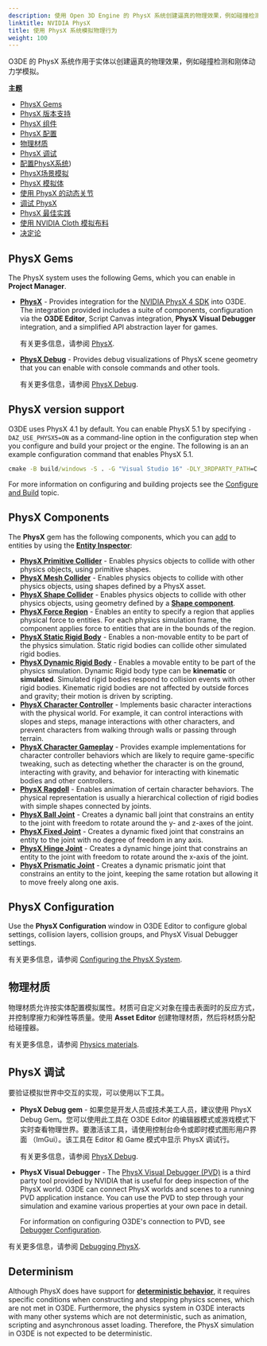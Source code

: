 ```yaml
---
description: 使用 Open 3D Engine 的 PhysX 系统创建逼真的物理效果，例如碰撞检测和刚体动力学模拟。 
linktitle: NVIDIA PhysX
title: 使用 PhysX 系统模拟物理行为
weight: 100
---
```



O3DE 的 PhysX 系统作用于实体以创建逼真的物理效果，例如碰撞检测和刚体动力学模拟。

**主题**
+ [PhysX Gems](#physx-gems)
+ [PhysX 版本支持](#physx-version-support)
+ [PhysX 组件](#physx-components)
+ [PhysX 配置](#physx-configuration)
+ [物理材质](#physics-materials)
+ [PhysX 调试](#physx-debugging)
+ [配置PhysX系统](/docs/user-guide/interactivity/physics/nvidia-physx/configuring/))
+ [PhysX场景模拟](/docs/user-guide/interactivity/physics/nvidia-physx/scene-queries/)
+ [PhysX 模拟体](/docs/user-guide/interactivity/physics/nvidia-physx/simulated-bodies/)
+ [使用 PhysX 的动态关节](/docs/user-guide/interactivity/physics/nvidia-physx/joint-intro/)
+ [调试 PhysX](/docs/user-guide/interactivity/physics/debugging/)
+ [PhysX 最佳实践](/docs/user-guide/interactivity/physics/nvidia-physx/best-practices/)
+ [使用 NVIDIA Cloth 模拟布料](/docs/user-guide/interactivity/physics/nvidia-cloth/)
+ [决定论](#determinism)
<!-- + [使用 NVIDIA Blast 进行模拟破坏](/docs/user-guide/interactivity/physics/nvidia-blast/) -->


## PhysX Gems 

The PhysX system uses the following Gems, which you can enable in **Project Manager**.

+ **[PhysX](/docs/user-guide/gems/reference/physics/nvidia/physx/)** - Provides integration for the [NVIDIA PhysX 4 SDK](https://developer.nvidia.com/physx-sdk) into O3DE. The integration provided includes a suite of components, configuration via the **O3DE Editor**, Script Canvas integration, **PhysX Visual Debugger** integration, and a simplified API abstraction layer for games.

  有关更多信息，请参阅 [PhysX](/docs/user-guide/gems/reference/physics/nvidia/physx/).
+ **[PhysX Debug](/docs/user-guide/gems/reference/physics/nvidia/physx-debug/)** - Provides debug visualizations of PhysX scene geometry that you can enable with console commands and other tools.

  有关更多信息，请参阅 [PhysX Debug](/docs/user-guide/gems/reference/physics/nvidia/physx-debug/).

## PhysX version support

O3DE uses PhysX 4.1 by default. You can enable PhysX 5.1 by specifying `-DAZ_USE_PHYSX5=ON` as a command-line option in the configuration step when you configure and build your project or the engine. The following is an an example configuration command that enables PhysX 5.1.

```cmd
cmake -B build/windows -S . -G "Visual Studio 16" -DLY_3RDPARTY_PATH=C:\o3de-packages -DAZ_USE_PHYSX5=ON
```

For more information on configuring and building projects see the [Configure and Build](/docs/user-guide/build/configure-and-build/) topic.

## PhysX Components 

The **PhysX** gem has the following components, which you can [add](/docs/user-guide/components/reference/#adding-components-to-an-entity) to entities by using the [**Entity Inspector**](/docs/user-guide/editor/entity-inspector/):
+ **[PhysX Primitive Collider](/docs/user-guide/components/reference/physx/collider/)** - Enables physics objects to collide with other physics objects, using primitive shapes.
+ **[PhysX Mesh Collider](/docs/user-guide/components/reference/physx/mesh-collider/)** - Enables physics objects to collide with other physics objects, using shapes defined by a PhysX asset.
+ **[PhysX Shape Collider](/docs/user-guide/components/reference/physx/shape-collider/)** - Enables physics objects to collide with other physics objects, using geometry defined by a **[Shape component](/docs/user-guide/components/reference/shape/)**.
+ **[PhysX Force Region](/docs/user-guide/components/reference/physx/force-region/)** - Enables an entity to specify a region that applies physical force to entities. For each physics simulation frame, the component applies force to entities that are in the bounds of the region.
+ **[PhysX Static Rigid Body](/docs/user-guide/components/reference/physx/static-rigid-body/)** - Enables a non-movable entity to be part of the physics simulation. Static rigid bodies can collide other simulated rigid bodies.
+ **[PhysX Dynamic Rigid Body](/docs/user-guide/components/reference/physx/rigid-body/)** - Enables a movable entity to be part of the physics simulation. Dynamic Rigid body type can be **kinematic** or **simulated**. Simulated rigid bodies respond to collision events with other rigid bodies. Kinematic rigid bodies are not affected by outside forces and gravity; their motion is driven by scripting.
+ **[PhysX Character Controller](/docs/user-guide/components/reference/physx/character-controller/)** - Implements basic character interactions with the physical world. For example, it can control interactions with slopes and steps, manage interactions with other characters, and prevent characters from walking through walls or passing through terrain.
+ **[PhysX Character Gameplay](/docs/user-guide/components/reference/physx/character-gameplay/)** - Provides example implementations for character controller behaviors which are likely to require game-specific tweaking, such as detecting whether the character is on the ground, interacting with gravity, and behavior for interacting with kinematic bodies and other controllers. 
+ **[PhysX Ragdoll](/docs/user-guide/components/reference/physx/ragdoll/)** - Enables animation of certain character behaviors. The physical representation is usually a hierarchical collection of rigid bodies with simple shapes connected by joints.
+ **[PhysX Ball Joint](/docs/user-guide/components/reference/physx/ball-joint/)** - Creates a dynamic ball joint that constrains an entity to the joint with freedom to rotate around the y- and z-axes of the joint.
+ **[PhysX Fixed Joint](/docs/user-guide/components/reference/physx/fixed-joint/)** - Creates a dynamic fixed joint that constrains an entity to the joint with no degree of freedom in any axis.
+ **[PhysX Hinge Joint](/docs/user-guide/components/reference/physx/hinge-joint/)** - Creates a dynamic hinge joint that constrains an entity to the joint with freedom to rotate around the x-axis of the joint.
+ **[PhysX Prismatic Joint](/docs/user-guide/components/reference/physx/prismatic-joint/)** - Creates a dynamic prismatic joint that constrains an entity to the joint, keeping the same rotation but allowing it to move freely along one axis.

## PhysX Configuration 

Use the **PhysX Configuration** window in O3DE Editor to configure global settings, collision layers, collision groups, and PhysX Visual Debugger settings.

有关更多信息，请参阅 [Configuring the PhysX System](/docs/user-guide/interactivity/physics/nvidia-physx/configuring/).

## 物理材质

物理材质允许按实体配置模拟属性。材质可自定义对象在撞击表面时的反应方式，并控制摩擦力和弹性等质量。使用 **Asset Editor** 创建物理材质，然后将材质分配给碰撞器。

有关更多信息，请参阅 [Physics materials](/docs/user-guide/interactivity/physics/nvidia-physx/materials/).

## PhysX 调试

要验证模拟世界中交互的实现，可以使用以下工具。
+ **PhysX Debug gem** - 如果您是开发人员或技术美工人员，建议使用 PhysX Debug Gem。您可以使用此工具在 O3DE Editor 的编辑器模式或游戏模式下实时查看物理世界。要激活该工具，请使用控制台命令或即时模式图形用户界面 （ImGui）。该工具在 Editor 和 Game 模式中显示 PhysX 调试行。

  有关更多信息，请参阅 [PhysX Debug](/docs/user-guide/gems/reference/physics/nvidia/physx-debug/).
+ **PhysX Visual Debugger** - The [PhysX Visual Debugger (PVD)](https://developer.nvidia.com/physx-visual-debugger) is a third party tool provided by NVIDIA that is useful for deep inspection of the PhysX world. O3DE can connect PhysX worlds and scenes to a running PVD application instance. You can use the PVD to step through your simulation and examine various properties at your own pace in detail.

  For information on configuring O3DE's connection to PVD, see [Debugger Configuration](/docs/user-guide/interactivity/physics/nvidia-physx/configuring/configuration-debugger/).

有关更多信息，请参阅 [Debugging PhysX](/docs/user-guide/interactivity/physics/debugging/).

## Determinism
Although PhysX does have support for [**deterministic behavior**](https://docs.nvidia.com/gameworks/content/gameworkslibrary/physx/guide/Manual/BestPractices.html#determinism), it requires specific conditions when constructing and stepping physics scenes, which are not met in O3DE. Furthermore, the physics system in O3DE interacts with many other systems which are not deterministic, such as animation, scripting and asynchronous asset loading. Therefore, the PhysX simulation in O3DE is not expected to be deterministic.
